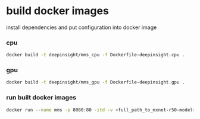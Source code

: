 # build docker images
install dependencies and put configuration into docker image

### cpu
```bash
docker build -t deepinsight/mms_cpu -f Dockerfile-deepinsight.cpu .
```

### gpu
```bash
docker build -t deepinsight/mms_gpu -f Dockerfile-deepinsight.gpu .
```

### run built docker images
```bash
docker run --name mms -p 8080:80 -itd -v <full_path_to_mxnet-r50-model>:/models deepinsight/mms_cpu mxnet-model-server start --mms-config /models/mms_app_cpu/gpu.conf
```
